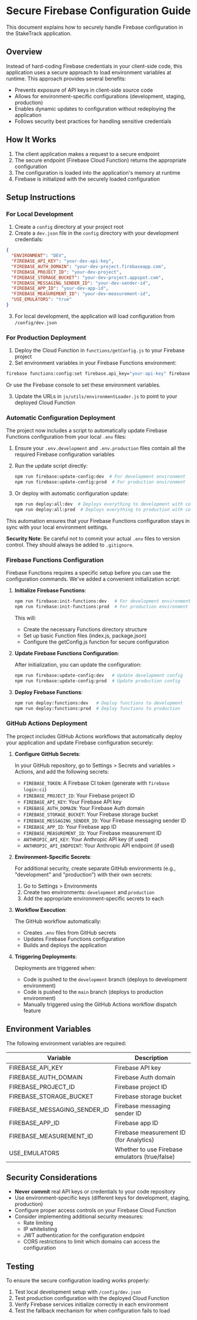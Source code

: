 # Secure Firebase Configuration Guide

This document explains how to securely handle Firebase configuration in the StakeTrack application.

## Overview

Instead of hard-coding Firebase credentials in your client-side code, this application uses a secure approach to load environment variables at runtime. This approach provides several benefits:

- Prevents exposure of API keys in client-side source code
- Allows for environment-specific configurations (development, staging, production)
- Enables dynamic updates to configuration without redeploying the application
- Follows security best practices for handling sensitive credentials

## How It Works

1. The client application makes a request to a secure endpoint
2. The secure endpoint (Firebase Cloud Function) returns the appropriate configuration
3. The configuration is loaded into the application's memory at runtime
4. Firebase is initialized with the securely loaded configuration

## Setup Instructions

### For Local Development

1. Create a `config` directory at your project root
2. Create a `dev.json` file in the `config` directory with your development credentials:

```json
{
  "ENVIRONMENT": "DEV",
  "FIREBASE_API_KEY": "your-dev-api-key",
  "FIREBASE_AUTH_DOMAIN": "your-dev-project.firebaseapp.com",
  "FIREBASE_PROJECT_ID": "your-dev-project",
  "FIREBASE_STORAGE_BUCKET": "your-dev-project.appspot.com",
  "FIREBASE_MESSAGING_SENDER_ID": "your-dev-sender-id",
  "FIREBASE_APP_ID": "your-dev-app-id",
  "FIREBASE_MEASUREMENT_ID": "your-dev-measurement-id",
  "USE_EMULATORS": "true"
}
```

3. For local development, the application will load configuration from `/config/dev.json`

### For Production Deployment

1. Deploy the Cloud Function in `functions/getConfig.js` to your Firebase project
2. Set environment variables in your Firebase Functions environment:

```bash
firebase functions:config:set firebase.api_key="your-api-key" firebase.auth_domain="your-project.firebaseapp.com" ...
```

Or use the Firebase console to set these environment variables.

3. Update the URLs in `js/utils/environmentLoader.js` to point to your deployed Cloud Function

### Automatic Configuration Deployment

The project now includes a script to automatically update Firebase Functions configuration from your local `.env` files:

1. Ensure your `.env.development` and `.env.production` files contain all the required Firebase configuration variables
2. Run the update script directly:

   ```bash
   npm run firebase:update-config:dev  # For development environment
   npm run firebase:update-config:prod  # For production environment
   ```

3. Or deploy with automatic configuration update:

   ```bash
   npm run deploy:all:dev  # Deploys everything to development with config update
   npm run deploy:all:prod  # Deploys everything to production with config update
   ```

This automation ensures that your Firebase Functions configuration stays in sync with your local environment settings.

**Security Note**: Be careful not to commit your actual `.env` files to version control. They should always be added to `.gitignore`.

### Firebase Functions Configuration

Firebase Functions requires a specific setup before you can use the configuration commands. We've added a convenient initialization script:

1. **Initialize Firebase Functions**:

   ```bash
   npm run firebase:init-functions:dev   # For development environment
   npm run firebase:init-functions:prod  # For production environment
   ```

   This will:
   - Create the necessary Functions directory structure
   - Set up basic Function files (index.js, package.json)
   - Configure the getConfig.js function for secure configuration

2. **Update Firebase Functions Configuration**:

   After initialization, you can update the configuration:

   ```bash
   npm run firebase:update-config:dev   # Update development config
   npm run firebase:update-config:prod  # Update production config
   ```

3. **Deploy Firebase Functions**:

   ```bash
   npm run deploy:functions:dev   # Deploy functions to development
   npm run deploy:functions:prod  # Deploy functions to production
   ```

### GitHub Actions Deployment

The project includes GitHub Actions workflows that automatically deploy your application and update Firebase configuration securely:

1. **Configure GitHub Secrets**:
   
   In your GitHub repository, go to Settings > Secrets and variables > Actions, and add the following secrets:

   - `FIREBASE_TOKEN`: A Firebase CI token (generate with `firebase login:ci`)
   - `FIREBASE_PROJECT_ID`: Your Firebase project ID
   - `FIREBASE_API_KEY`: Your Firebase API key
   - `FIREBASE_AUTH_DOMAIN`: Your Firebase Auth domain
   - `FIREBASE_STORAGE_BUCKET`: Your Firebase storage bucket
   - `FIREBASE_MESSAGING_SENDER_ID`: Your Firebase messaging sender ID
   - `FIREBASE_APP_ID`: Your Firebase app ID
   - `FIREBASE_MEASUREMENT_ID`: Your Firebase measurement ID
   - `ANTHROPIC_API_KEY`: Your Anthropic API key (if used)
   - `ANTHROPIC_API_ENDPOINT`: Your Anthropic API endpoint (if used)

2. **Environment-Specific Secrets**:
   
   For additional security, create separate GitHub environments (e.g., "development" and "production") with their own secrets:

   1. Go to Settings > Environments
   2. Create two environments: `development` and `production`
   3. Add the appropriate environment-specific secrets to each

3. **Workflow Execution**:

   The GitHub workflow automatically:
   - Creates `.env` files from GitHub secrets
   - Updates Firebase Functions configuration
   - Builds and deploys the application

4. **Triggering Deployments**:

   Deployments are triggered when:
   - Code is pushed to the `development` branch (deploys to development environment)
   - Code is pushed to the `main` branch (deploys to production environment)
   - Manually triggered using the GitHub Actions workflow dispatch feature

## Environment Variables

The following environment variables are required:

| Variable | Description |
|----------|-------------|
| FIREBASE_API_KEY | Firebase API key |
| FIREBASE_AUTH_DOMAIN | Firebase Auth domain |
| FIREBASE_PROJECT_ID | Firebase project ID |
| FIREBASE_STORAGE_BUCKET | Firebase storage bucket |
| FIREBASE_MESSAGING_SENDER_ID | Firebase messaging sender ID |
| FIREBASE_APP_ID | Firebase app ID |
| FIREBASE_MEASUREMENT_ID | Firebase measurement ID (for Analytics) |
| USE_EMULATORS | Whether to use Firebase emulators (true/false) |

## Security Considerations

- **Never commit** real API keys or credentials to your code repository
- Use environment-specific keys (different keys for development, staging, production)
- Configure proper access controls on your Firebase Cloud Function
- Consider implementing additional security measures:
  - Rate limiting
  - IP whitelisting
  - JWT authentication for the configuration endpoint
  - CORS restrictions to limit which domains can access the configuration

## Testing

To ensure the secure configuration loading works properly:

1. Test local development setup with `/config/dev.json`
2. Test production configuration with the deployed Cloud Function
3. Verify Firebase services initialize correctly in each environment
4. Test the fallback mechanism for when configuration fails to load 